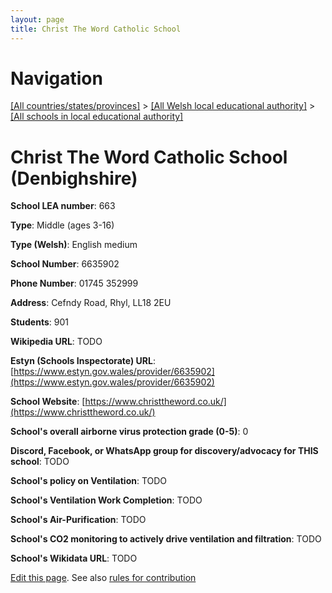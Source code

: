 ```yaml
---
layout: page
title: Christ The Word Catholic School
---
```

# Navigation

[[All countries/states/provinces]](../../..) > [[All Welsh local educational authority]](../..) > [[All schools in local educational authority]](..)

# Christ The Word Catholic School (Denbighshire)

**School LEA number**: 663

**Type**: Middle (ages 3-16)

**Type (Welsh)**: English medium

**School Number**: 6635902

**Phone Number**: 01745 352999

**Address**: Cefndy Road, Rhyl, LL18 2EU

**Students**: 901

**Wikipedia URL**: TODO

**Estyn (Schools Inspectorate) URL**: [https://www.estyn.gov.wales/provider/6635902](https://www.estyn.gov.wales/provider/6635902)

**School Website**: [https://www.christtheword.co.uk/](https://www.christtheword.co.uk/)

**School's overall airborne virus protection grade (0-5)**: 0

**Discord, Facebook, or WhatsApp group for discovery/advocacy for THIS school**: TODO

**School's policy on Ventilation**: TODO

**School's Ventilation Work Completion**: TODO

**School's Air-Purification**: TODO

**School's CO2 monitoring to actively drive ventilation and filtration**: TODO

**School's Wikidata URL**: TODO




[Edit this page](https://github.com/VentilationProject/Wales/edit/prif/./Denbighshire/Christ_The_Word_Catholic_School.md). See also [rules for contribution](../../../contribution-rules/)